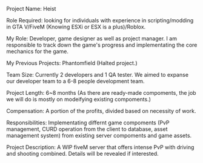 Project Name: Heist

Role Required: looking for individuals with experience in scripting/modding in GTA V/FiveM (Knowing ESXi or ESX is a plus)/Roblox.

My Role: Developer, game designer as well as project manager. I am responsible to track down the game's progress and implementating the core mechanics for the game.

My Previous Projects: Phantomfield (Halted project.)

Team Size: Currently 2 developers and 1 QA tester. We aimed to expanse our developer team to a 6-8 people development team.

Project Length: 6~8 months (As there are ready-made compoments, the job we will do is mostly on modeifying existing compoments.)

Compensation: A portion of the profits, divided based on necessity of work.

Responsibilities: Implementating differnt game compoments (PvP management, CURD operation from the client to database, asset management system) from existing server compoments and game assets.

Project Description: A WIP fiveM server that offers intense PvP with driving and shooting combined. Details will be revealed if interested.